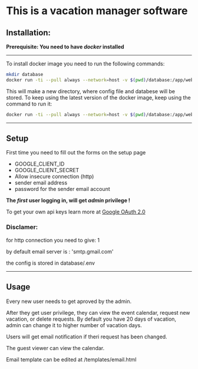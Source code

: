 # This is a vacation manager software

## Installation:

**Prerequisite: You need to have _docker_ installed**

---

To install docker image you need to run the following commands:

```bash
mkdir database
docker run -ti --pull always --network=host -v $(pwd)/database:/app/website/database ghcr.io/ktomi96/vacation_manager:latest
```

This will make a new directory, where config file and databese will be stored.
To keep using the latest version of the docker image, keep using the command to run it:

```bash
docker run -ti --pull always --network=host -v $(pwd)/database:/app/website/database ghcr.io/ktomi96/vacation_manager:latest
```

---

## Setup

First time you need to fill out the forms on the setup page

- GOOGLE_CLIENT_ID
- GOOGLE_CLIENT_SECRET
- Allow insecure connection (http)
- sender email address
- password for the sender email account

**The _first_ user logging in, will get _admin_ privilege !**

To get your own api keys learn more at [Google OAuth 2.0](https://developers.google.com/identity/protocols/oauth2)

### Disclamer:

for http connection you need to give: 1

by default email server is : 'smtp.gmail.com'

the config is stored in database/.env

---

## Usage

Every new user needs to get aproved by the admin. 

After they get user privilege, they can view the event calendar, request new vacation, or delete requests. By default you have 20 days of vacation, admin can change it to higher number of vacation days.

Users will get email notification if theri request has been changed.


The guest viewer can view the calendar.

Email template can be edited at /templates/email.html
